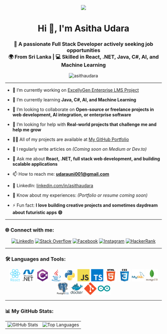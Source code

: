 <p align="center">
  <img src="https://github.com/7oSkaaa/7oSkaaa/blob/main/Images/about_me.gif?raw=true" width="100px">
</p>

<h1 align="center">Hi 👋, I'm Asitha Udara</h1>
<h3 align="center">🚀 A passionate Full Stack Developer actively seeking job opportunities<br>🌍 From Sri Lanka | 💻 Skilled in React, .NET, Java, C#, AI, and Machine Learning</h3>

<p align="center">
  <img src="https://komarev.com/ghpvc/?username=asithaudara&label=Profile%20views&color=0e75b6&style=flat" alt="asithaudara" />
</p>

---

- 🔭 I’m currently working on [ExcellyGen Enterprise LMS Project](https://github.com/UdaraExcellyGen)

- 🌱 I’m currently learning **Java, C#, AI, and Machine Learning**

- 👯 I’m looking to collaborate on **Open-source or freelance projects in web development, AI integration, or enterprise software**

- 🤝 I’m looking for help with **Real-world projects that challenge me and help me grow**

- 👨‍💻 All of my projects are available at [My GitHub Portfolio](https://github.com/AsithaUdara)

- 📝 I regularly write articles on *(Coming soon on Medium or Dev.to)*

- 💬 Ask me about **React, .NET, full stack web development, and building scalable applications**

- 📫 How to reach me: **udarauni001@gmail.com**

- 💼 LinkedIn: [linkedin.com/in/asithaudara](https://www.linkedin.com/in/asithaudara)

- 📄 Know about my experiences: *(Portfolio or resume coming soon)*

- ⚡ Fun fact: **I love building creative projects and sometimes daydream about futuristic apps 😄**

---

### 🌐 Connect with me:

<p align="center">
  <a href="https://www.linkedin.com/in/asithaudara" target="blank"><img src="https://raw.githubusercontent.com/rahuldkjain/github-profile-readme-generator/master/src/images/icons/Social/linked-in-alt.svg" alt="LinkedIn" height="30" width="40" /></a>
  <a href="https://stackoverflow.com/users/asitha-udara" target="blank"><img src="https://raw.githubusercontent.com/rahuldkjain/github-profile-readme-generator/master/src/images/icons/Social/stack-overflow.svg" alt="Stack Overflow" height="30" width="40" /></a>
  <a href="https://fb.com/asitha.udara" target="blank"><img src="https://raw.githubusercontent.com/rahuldkjain/github-profile-readme-generator/master/src/images/icons/Social/facebook.svg" alt="Facebook" height="30" width="40" /></a>
  <a href="https://instagram.com/azy.udara" target="blank"><img src="https://raw.githubusercontent.com/rahuldkjain/github-profile-readme-generator/master/src/images/icons/Social/instagram.svg" alt="Instagram" height="30" width="40" /></a>
  <a href="https://www.hackerrank.com/asitha_udara" target="blank"><img src="https://raw.githubusercontent.com/rahuldkjain/github-profile-readme-generator/master/src/images/icons/Social/hackerrank.svg" alt="HackerRank" height="30" width="40" /></a>
</p>

---

### 🛠️ Languages and Tools:

<p align="center">
  <a href="#"><img src="https://raw.githubusercontent.com/devicons/devicon/master/icons/react/react-original-wordmark.svg" alt="React" width="40" height="40"/></a>
  <a href="#"><img src="https://raw.githubusercontent.com/devicons/devicon/master/icons/dot-net/dot-net-original-wordmark.svg" alt=".NET" width="40" height="40"/></a>
  <a href="#"><img src="https://raw.githubusercontent.com/devicons/devicon/master/icons/csharp/csharp-original.svg" alt="C#" width="40" height="40"/></a>
  <a href="#"><img src="https://raw.githubusercontent.com/devicons/devicon/master/icons/java/java-original.svg" alt="Java" width="40" height="40"/></a>
  <a href="#"><img src="https://raw.githubusercontent.com/devicons/devicon/master/icons/python/python-original.svg" alt="Python" width="40" height="40"/></a>
  <a href="#"><img src="https://raw.githubusercontent.com/devicons/devicon/master/icons/javascript/javascript-original.svg" alt="JavaScript" width="40" height="40"/></a>
  <a href="#"><img src="https://raw.githubusercontent.com/devicons/devicon/master/icons/typescript/typescript-original.svg" alt="TypeScript" width="40" height="40"/></a>
  <a href="#"><img src="https://raw.githubusercontent.com/devicons/devicon/master/icons/html5/html5-original-wordmark.svg" alt="HTML" width="40" height="40"/></a>
  <a href="#"><img src="https://raw.githubusercontent.com/devicons/devicon/master/icons/css3/css3-original-wordmark.svg" alt="CSS" width="40" height="40"/></a>
  <a href="#"><img src="https://raw.githubusercontent.com/devicons/devicon/master/icons/mysql/mysql-original-wordmark.svg" alt="MySQL" width="40" height="40"/></a>
  <a href="#"><img src="https://raw.githubusercontent.com/devicons/devicon/master/icons/mongodb/mongodb-original-wordmark.svg" alt="MongoDB" width="40" height="40"/></a>
  <a href="#"><img src="https://raw.githubusercontent.com/devicons/devicon/master/icons/postgresql/postgresql-original-wordmark.svg" alt="PostgreSQL" width="40" height="40"/></a>
  <a href="#"><img src="https://raw.githubusercontent.com/devicons/devicon/master/icons/docker/docker-original-wordmark.svg" alt="Docker" width="40" height="40"/></a>
  <a href="#"><img src="https://raw.githubusercontent.com/devicons/devicon/master/icons/git/git-original.svg" alt="Git" width="40" height="40"/></a>
  <a href="#"><img src="https://raw.githubusercontent.com/devicons/devicon/master/icons/arduino/arduino-original.svg" alt="Arduino" width="40" height="40"/></a>
</p>

---

### 📊 My GitHub Stats:

<table>
  <tr>
    <td align="center">
      <img src="https://github-readme-stats.vercel.app/api?username=AsithaUdara&show_icons=true&theme=radical" alt="GitHub Stats"/>
    </td>
    <td align="center">
      <img src="https://github-readme-stats.vercel.app/api/top-langs/?username=AsithaUdara&layout=compact&theme=radical" alt="Top Languages"/>
    </td>
  </tr>
</table>
